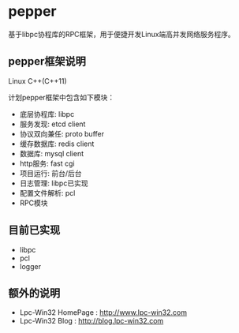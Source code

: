 # pepper

基于libpc协程库的RPC框架，用于便捷开发Linux端高并发网络服务程序。

## pepper框架说明

Linux C++(C++11)

计划pepper框架中包含如下模块：

- 底层协程库: libpc
- 服务发现: etcd client
- 协议双向兼任: proto buffer
- 缓存数据库: redis client
- 数据库: mysql client
- http服务: fast cgi
- 项目运行: 前台/后台
- 日志管理: libpc已实现
- 配置文件解析: pcl
- RPC模块

## 目前已实现

- libpc
- pcl
- logger

## 额外的说明

- Lpc-Win32 HomePage : http://www.lpc-win32.com
- Lpc-Win32 Blog : http://blog.lpc-win32.com

